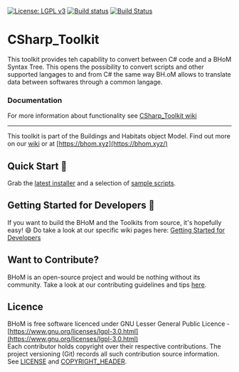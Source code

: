 [![License: LGPL v3](https://img.shields.io/badge/License-LGPL%20v3-blue.svg)](https://www.gnu.org/licenses/lgpl-3.0) [![Build status](https://ci.appveyor.com/api/projects/status/my3nfqs186bkh325/branch/master?svg=true)](https://ci.appveyor.com/api/projects/status/csharp_toolkit/branch/master) [![Build Status](https://dev.azure.com/BHoMBot/BHoM/_apis/build/status/CSharp_Toolkit/CSharp_Toolkit.CheckCore?branchName=master)](https://dev.azure.com/BHoMBot/BHoM/_build/latest?definitionId=9176&branchName=master)

# CSharp_Toolkit

This toolkit provides teh capability to convert between C# code and a BHoM Syntax Tree. This opens the possibility to convert scripts and other supported langages to and from C# the same way BH.oM allows to translate data between softwares through a common langage. 

### Documentation
For more information about functionality see [CSharp_Toolkit wiki](https://github.com/BHoM/CSharp_Toolkit/wiki)

---
This toolkit is part of the Buildings and Habitats object Model. Find out more on our [wiki](https://github.com/BHoM/documentation/wiki) or at [https://bhom.xyz](https://bhom.xyz/)

## Quick Start 🚀 

Grab the [latest installer](https://bhom.xyz/) and a selection of [sample scripts](https://github.com/BHoM/samples).


## Getting Started for Developers 🤖 

If you want to build the BHoM and the Toolkits from source, it's hopefully easy! 😄 
Do take a look at our specific wiki pages here: [Getting Started for Developers](https://github.com/BHoM/documentation/wiki/Getting-started-for-developers)


## Want to Contribute? ##

BHoM is an open-source project and would be nothing without its community. Take a look at our contributing guidelines and tips [here](https://github.com/BHoM/BHoM/blob/master/CONTRIBUTING.md).


## Licence ##

BHoM is free software licenced under GNU Lesser General Public Licence - [https://www.gnu.org/licenses/lgpl-3.0.html](https://www.gnu.org/licenses/lgpl-3.0.html)  
Each contributor holds copyright over their respective contributions.
The project versioning (Git) records all such contribution source information.
See [LICENSE](https://github.com/BHoM/BHoM/blob/master/LICENSE) and [COPYRIGHT_HEADER](https://github.com/BHoM/BHoM/blob/master/COPYRIGHT_HEADER.txt).

